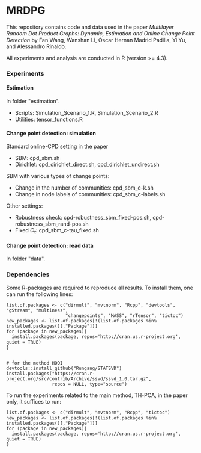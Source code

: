 # MRDPG
This repository contains code and data used in the paper *Multilayer Random Dot Product Graphs: Dynamic, Estimation and Online Change Point Detection* by Fan Wang, Wanshan Li, Oscar Hernan Madrid Padilla, Yi Yu, and Alessandro Rinaldo.

All experiments and analysis are conducted in R (version >= 4.3).

### Experiments
#### Estimation
In folder "estimation".
+ Scripts: Simulation_Scenario_1.R, Simulation_Scenario_2.R
+ Utilities: tensor_functions.R

#### Change point detection: simulation
Standard online-CPD setting in the paper
+ SBM: cpd_sbm.sh
+ Dirichlet: cpd_dirichlet_direct.sh, cpd_dirichlet_undirect.sh

SBM with various types of change points:
+ Change in the number of communities: cpd_sbm_c-k.sh
+ Change in node labels of communities: cpd_sbm_c-labels.sh

Other settings:
+ Robustness check: cpd-robustness_sbm_fixed-pos.sh, cpd-robustness_sbm_rand-pos.sh
+ Fixed $C_{\tau}$: cpd_sbm_c-tau_fixed.sh

#### Change point detection: read data
In folder "data".

### Dependencies
Some R-packages are required to reproduce all results. To install them, one can run the following lines:

```
list.of.packages <- c("dirmult", "mvtnorm", "Rcpp", "devtools", "gStream", "multiness",
                      "changepoints", "MASS", "rTensor", "tictoc")
new_packages <- list.of.packages[!(list.of.packages %in% installed.packages()[,"Package"])]
for (package in new_packages){
  install.packages(package, repos='http://cran.us.r-project.org', quiet = TRUE)
}


# for the method HOOI
devtools::install_github("Rungang/STATSVD")
install.packages("https://cran.r-project.org/src/contrib/Archive/ssvd/ssvd_1.0.tar.gz", 
                 repos = NULL, type="source")

```

To run the experiments related to the main method, TH-PCA, in the paper only, it suffices to run:
```
list.of.packages <- c("dirmult", "mvtnorm", "Rcpp", "tictoc")
new_packages <- list.of.packages[!(list.of.packages %in% installed.packages()[,"Package"])]
for (package in new_packages){
  install.packages(package, repos='http://cran.us.r-project.org', quiet = TRUE)
}
```
